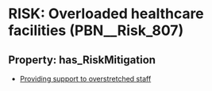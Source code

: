 # RISK: __Overloaded healthcare facilities__ (PBN__Risk_807)

## Property: has_RiskMitigation

* [Providing support to overstretched staff](PBN__RiskMitigation_1108)

